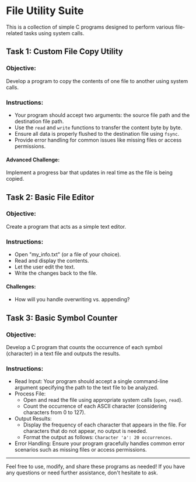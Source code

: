 # File Utility Suite

This is a collection of simple C programs designed to perform various file-related tasks using system calls.

## Task 1: Custom File Copy Utility

### Objective:
Develop a program to copy the contents of one file to another using system calls.

### Instructions:
- Your program should accept two arguments: the source file path and the destination file path.
- Use the `read` and `write` functions to transfer the content byte by byte.
- Ensure all data is properly flushed to the destination file using `fsync`.
- Provide error handling for common issues like missing files or access permissions.

#### Advanced Challenge:
Implement a progress bar that updates in real time as the file is being copied.

## Task 2: Basic File Editor

### Objective:
Create a program that acts as a simple text editor.

### Instructions:
- Open "my_info.txt" (or a file of your choice).
- Read and display the contents.
- Let the user edit the text.
- Write the changes back to the file.

#### Challenges:
- How will you handle overwriting vs. appending?

## Task 3: Basic Symbol Counter

### Objective:
Develop a C program that counts the occurrence of each symbol (character) in a text file and outputs the results.

### Instructions:
- Read Input: Your program should accept a single command-line argument specifying the path to the text file to be analyzed.
- Process File:
  - Open and read the file using appropriate system calls (`open`, `read`).
  - Count the occurrence of each ASCII character (considering characters from 0 to 127).
- Output Results:
  - Display the frequency of each character that appears in the file. For characters that do not appear, no output is needed.
  - Format the output as follows: `Character 'a': 20 occurrences`.
- Error Handling: Ensure your program gracefully handles common error scenarios such as missing files or access permissions.

---

Feel free to use, modify, and share these programs as needed! If you have any questions or need further assistance, don't hesitate to ask.
